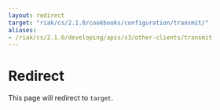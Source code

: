 ```yaml
---
layout: redirect
target: "riak/cs/2.1.0/cookbooks/configuration/transmit/"
aliases:
- /riak/cs/2.1.0/developing/apis/s3/other-clients/transmit
---
```


# Redirect

This page will redirect to `target`.
